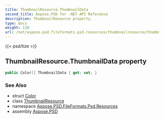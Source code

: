```yaml
---
title: ThumbnailResource.ThumbnailData
second_title: Aspose.PSD for .NET API Reference
description: ThumbnailResource property. 
type: docs
weight: 110
url: /net/aspose.psd.fileformats.psd.resources/thumbnailresource/thumbnaildata/
---
```

{{< psd/tize >}}
## ThumbnailResource.ThumbnailData property

```csharp
public Color[] ThumbnailData { get; set; }
```

### See Also

* struct [Color](../../../aspose.psd/color/)
* class [ThumbnailResource](../)
* namespace [Aspose.PSD.FileFormats.Psd.Resources](../../thumbnailresource/)
* assembly [Aspose.PSD](../../../)


